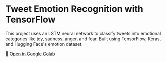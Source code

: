 # Tweet Emotion Recognition with TensorFlow

This project uses an LSTM neural network to classify tweets into emotional categories like joy, sadness, anger, and fear. Built using TensorFlow, Keras, and Hugging Face's emotion dataset.

🔗 [Open in Google Colab](https://colab.research.google.com/drive/15AIEkA3Gf-tIJ2yFHWR43vu03trOceO_)
